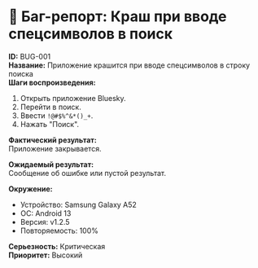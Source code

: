 # 🐞 Баг-репорт: Краш при вводе спецсимволов в поиск

**ID:** BUG-001  
**Название:** Приложение крашится при вводе спецсимволов в строку поиска  
**Шаги воспроизведения:**
1. Открыть приложение Bluesky.
2. Перейти в поиск.
3. Ввести `!@#$%^&*()_+`.
4. Нажать "Поиск".

**Фактический результат:**  
Приложение закрывается.

**Ожидаемый результат:**  
Сообщение об ошибке или пустой результат.

**Окружение:**  
- Устройство: Samsung Galaxy A52  
- ОС: Android 13  
- Версия: v1.2.5  
- Повторяемость: 100%

**Серьезность:** Критическая  
**Приоритет:** Высокий
